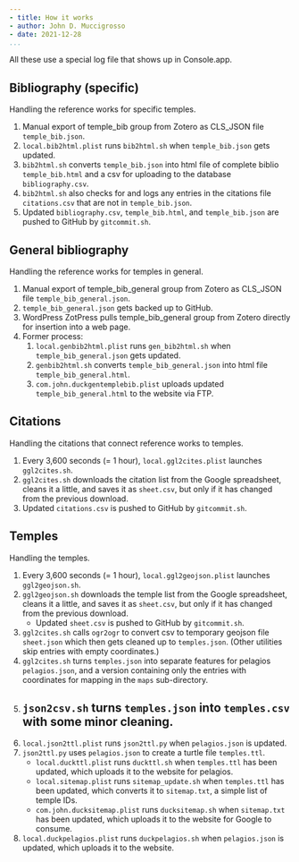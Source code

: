 ```yaml
---
- title: How it works
- author: John D. Muccigrosso
- date: 2021-12-28
...
```


All these use a special log file that shows up in Console.app.

## Bibliography (specific)

Handling the reference works for specific temples.

1. Manual export of temple_bib group from Zotero as CLS_JSON file `temple_bib.json`.
2. `local.bib2html.plist` runs `bib2html.sh` when `temple_bib.json` gets updated.
3. `bib2html.sh` converts `temple_bib.json` into html file of complete biblio `temple_bib.html` and a csv for uploading to the database `bibliography.csv`.
4. `bib2html.sh` also checks for and logs any entries in the citations file `citations.csv` that are not in `temple_bib.json`.
5. Updated `bibliography.csv`, `temple_bib.html`, and `temple_bib.json` are pushed to GitHub by `gitcommit.sh`.

## General bibliography

Handling the reference works for temples in general.

1. Manual export of temple_bib_general group from Zotero as CLS_JSON file `temple_bib_general.json`.
2. `temple_bib_general.json` gets backed up to GitHub.
3. WordPress ZotPress pulls temple_bib_general group from Zotero directly for insertion into a web page.
4. Former process:
    1. `local.genbib2html.plist` runs `gen_bib2html.sh` when `temple_bib_general.json` gets updated.
    2. `genbib2html.sh` converts `temple_bib_general.json` into html file `temple_bib_general.html`.
    3. `com.john.duckgentemplebib.plist` uploads updated `temple_bib_general.html` to the website via FTP.

## Citations

Handling the citations that connect reference works to temples.

1. Every 3,600 seconds (= 1 hour), `local.ggl2cites.plist` launches `ggl2cites.sh`.
2. `ggl2cites.sh` downloads the citation list from the Google spreadsheet, cleans it a little, and saves it as `sheet.csv`, but only if it has changed from the previous download.
3. Updated `citations.csv` is pushed to GitHub by `gitcommit.sh`.

## Temples

Handling the temples.

1. Every 3,600 seconds (= 1 hour), `local.ggl2geojson.plist` launches `ggl2geojson.sh`.
2. `ggl2geojson.sh` downloads the temple list from the Google spreadsheet, cleans it a little, and saves it as `sheet.csv`, but only if it has changed from the previous download.
    - Updated `sheet.csv` is pushed to GitHub by `gitcommit.sh`.
3. `ggl2cites.sh` calls `ogr2ogr` to convert csv to temporary geojson file `sheet.json` which then gets cleaned up to `temples.json`. (Other utilities skip entries with empty coordinates.)
4. `ggl2cites.sh` turns `temples.json` into separate features for pelagios `pelagios.json`, and a version containing only the entries with coordinates for mapping in the `maps` sub-directory.
5. `json2csv.sh` turns `temples.json` into `temples.csv` with some minor cleaning.
    - 
6. `local.json2ttl.plist` runs `json2ttl.py` when `pelagios.json` is updated.
7. `json2ttl.py` uses `pelagios.json` to create a turtle file `temples.ttl`.
    - `local.duckttl.plist` runs `duckttl.sh` when `temples.ttl` has been updated, which uploads it to the website for pelagios.
    - `local.sitemap.plist` runs `sitemap_update.sh` when `temples.ttl` has been updated, which converts it to `sitemap.txt`, a simple list of temple IDs.
    - `com.john.ducksitemap.plist` runs `ducksitemap.sh` when `sitemap.txt` has been updated, which uploads it to the website for Google to consume.
8. `local.duckpelagios.plist` runs `duckpelagios.sh` when `pelagios.json` is updated, which uploads it to the website.
